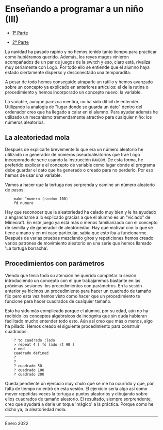 # Enseñando a programar a un niño (III)

- [1º Parte](enseñando-programar-niños.md.html)

- [2º Parte](enseñando-programar-niños-ii.md.html)



La navidad ha pasado rápido y no hemos tenido tanto tiempo para practicar como
hubiéramos querido. Además, los reyes magos vinieron acompañados de un par de
juegos de la switch y eso, claro está, rivaliza muy seriamente con Logo. Por
todo ello se entiende que el alumno haya estado ciertamente disperso y
desconectado una temporadita.

A pesar de todo hemos conseguido atraparle un ratillo y hemos avanzado sobre un
concepto ya explicado en anteriores artículos: el de la rutina o
procedimiento y hemos incorporado un concepto nuevo: la variable.

La variable, aunque parezca mentira, no ha sido difícil de entender. Utilizando
la analogía de "lugar donde se guarda un dato" dentro del ordenador creo que ha
llegado a calar en el alumno. Para ayudar además he utilizado un mecanismo
tremendamente atractivo para cualquier niño: los números aleatorios. 

## La aleatoriedad mola

Después de explicarle brevemente lo que era un número aleatorio he utilizado un
generador de números pseudoaleatorios que trae Logo incorporado de serie usando
la instrucción `RANDOM`. De esta forma, he preferido explicarle el concepto de
variable como lugar donde el programa debe guardar el dato que ha generado o
creado para no perderlo. Por eso hemos de usar una variable. 

Vamos a hacer que la tortuga nos sorprenda y camine un número aleatorio de pasos:

```	
	make "numero (random 100)
	fd numero
```

Hay que reconocer que la aleatoriedad ha calado muy bien y le ha ayudado a
engancharse a lo explicado gracias a que el alumno es un "viciado" de
Minecraft. En este juego ya está más o menos familiarizado con el concepto de
semilla y de generador de aleatoriedad. Hay que motivar con lo que se tiene a
mano y en mi caso particular, sabía que esto iba a funcionarme. Después de
varias pruebas mezclando giros y repeticiones hemos creado varios patrones de
movimiento aleatorio en una serie que hemos llamado 'La tortuga borracha'.

## Procedimientos con parámetros

Viendo que tenía toda su atención he querido completar la sesión introduciendo
un concepto con el que trabajaremos bastante en las próximas sesiones: los
procedimientos con parámetros. En la sesión anterior ya hicimos un procedimiento
para hacer un cuadrado de tamaño fijo pero esta vez hemos visto como hacer que
un procedimiento te funcione para hacer cuadrados de cualquier tamaño. 

Esto ha sido más complicado porque el alumno, por su edad, aún no ha recibido los conceptos
algebraicos de incógnita que sin duda hubieran facilitado mucho entender todo
esto. Aún así creo que más o menos, algo ha pillado. Hemos creado el siguiente
procedimiento para construir cuadrados:


```
	? to cuadrado :lado
	> repeat 4 [ fd lado rt 90 ]
	> end
	cuadrado defined
	?
	?
	? cuadrado 50
	? cuadrado 100
	? cuadrado 200
``` 

Queda pendiente un ejercicio muy chulo que se me ha ocurrido y que, por falta de
tiempo no entró en esta sesión. El ejercicio sería algo así como mover repetidas
veces la tortuga a puntos aleatorios y dibujando sobre ellos cuadrados de tamaño
aleatorio. El resultado, siempre sorprendente, creo que ayudará a darle un toque
'mágico' a la práctica. Porque como he dicho ya, la aleatoriedad mola.



---

Enero 2022
